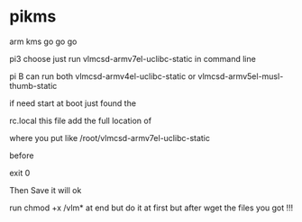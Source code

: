 # pikms
arm kms go go go

pi3 choose 
just run vlmcsd-armv7el-uclibc-static in command line

pi B 
can run both vlmcsd-armv4el-uclibc-static or vlmcsd-armv5el-musl-thumb-static

if need start at boot just found the 

rc.local this file add the full location of 

where you put like 
/root/vlmcsd-armv7el-uclibc-static 

before

exit 0 

Then Save it will ok


run chmod +x /vlm* at end but do it at first but after wget the files you got !!!

